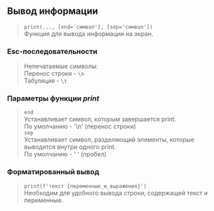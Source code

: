 ## Вывод информации

> <code>print(..., [end='символ'], [sep='символ'])</code>\
> Функция для вывода информации на экран.

### Esc-последовательности

> Непечатаемые символы:\
> Перенос строки - <code>\n</code>\
> Табуляция - <code>\t</code>

### Параметры функции *print*
> <code>end</code>\
> Устанавливает символ, которым завершается print.\
> По умолчанию - '\n' (перенос строки)\
> <code>sep</code>\
> Устанавливает символ, разделяющий элементы, которые выводятся внутри одного print.\
> По умолчанию - ' ' (пробел)

### Форматированный вывод
> <code>print(f'текст {переменные_и_выражения}')</code>\
> Необходим для удобного вывода строки, содержащей текст и переменные.
